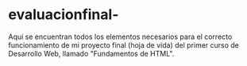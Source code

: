# evaluacionfinal-
Aquí se encuentran todos los elementos necesarios para el correcto funcionamiento de mi proyecto final (hoja de vida) del primer curso de Desarrollo Web, llamado "Fundamentos de HTML". 
